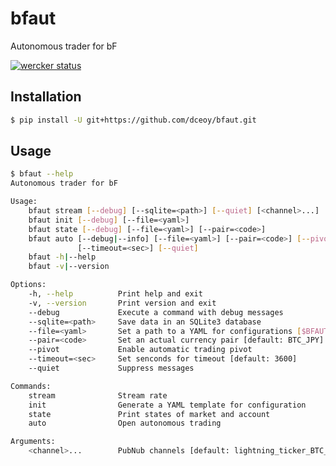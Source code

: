 bfaut
=====

Autonomous trader for bF

[![wercker status](https://app.wercker.com/status/024c56acaeb561b9b37f93f0fe284c56/s/master "wercker status")](https://app.wercker.com/project/byKey/024c56acaeb561b9b37f93f0fe284c56)

Installation
------------

```sh
$ pip install -U git+https://github.com/dceoy/bfaut.git
```

Usage
-----

```sh
$ bfaut --help
Autonomous trader for bF

Usage:
    bfaut stream [--debug] [--sqlite=<path>] [--quiet] [<channel>...]
    bfaut init [--debug] [--file=<yaml>]
    bfaut state [--debug] [--file=<yaml>] [--pair=<code>]
    bfaut auto [--debug|--info] [--file=<yaml>] [--pair=<code>] [--pivot]
               [--timeout=<sec>] [--quiet]
    bfaut -h|--help
    bfaut -v|--version

Options:
    -h, --help          Print help and exit
    -v, --version       Print version and exit
    --debug             Execute a command with debug messages
    --sqlite=<path>     Save data in an SQLite3 database
    --file=<yaml>       Set a path to a YAML for configurations [$BFAUT_YML]
    --pair=<code>       Set an actual currency pair [default: BTC_JPY]
    --pivot             Enable automatic trading pivot
    --timeout=<sec>     Set senconds for timeout [default: 3600]
    --quiet             Suppress messages

Commands:
    stream              Stream rate
    init                Generate a YAML template for configuration
    state               Print states of market and account
    auto                Open autonomous trading

Arguments:
    <channel>...        PubNub channels [default: lightning_ticker_BTC_JPY]
```
